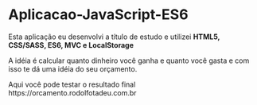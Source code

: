 # Aplicacao-JavaScript-ES6
Esta aplicação eu desenvolvi a título de estudo e utilizei **HTML5, CSS/SASS, ES6, MVC e LocalStorage**
<p>A idéia é calcular quanto dinheiro você ganha e quanto você gasta e com isso te dá uma idéia do seu orçamento.</p>
<p>Aqui você pode testar o resultado final https://orcamento.rodolfotadeu.com.br<p>
